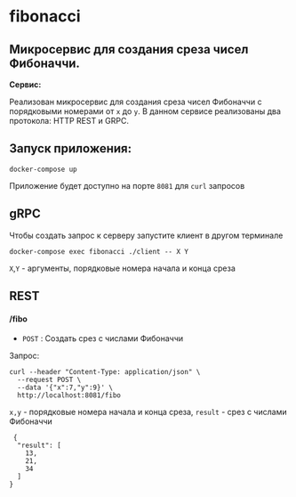 # fibonacci

## Микросервис для создания среза чисел Фибоначчи.

**Сервис:**

Реализован микросервис для создания среза чисел Фибоначчи с порядковыми номерами от `x` до `y`. В данном сервисе реализованы два протокола: HTTP REST и GRPC. 

## Запуск приложения:

```
docker-compose up
```
Приложение будет доступно на порте `8081` для `curl` запросов

## gRPC

Чтобы создать запрос к серверу запустите клиент в другом терминале
```
docker-compose exec fibonacci ./client -- X Y
```
`X`,`Y` - аргументы, порядковые номера начала и конца среза

## REST

#### /fibo
* `POST` : Создать срез с числами Фибоначчи

Запрос:
```
curl --header "Content-Type: application/json" \
  --request POST \
  --data '{"x":7,"y":9}' \
  http://localhost:8081/fibo
```
`x,y` - порядковые номера начала и конца среза, `result` - срез с числами Фибоначчи
```
 {
  "result": [
    13,
    21,
    34
  ]
}
```


